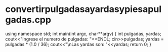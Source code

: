 # convertirpulgadasayardasypiesapulgadas.cpp
using namespace std;
int main(int argc, char**argv)
{
int pulgadas, yardas;
cout<<"Ingrese el numero de pulgadas: "<<ENDL;
cin>>pulgadas;
yardas = pulgadas * (1.0 / 36);
cout<<"\nLas yardas son: "<<yardas;
return 0;
}
